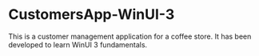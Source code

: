 # CustomersApp-WinUI-3

 This is a customer management application for a coffee store. It has been developed to learn WinUI 3 fundamentals.
